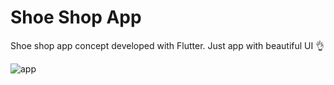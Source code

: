 # Shoe Shop App

Shoe shop app concept developed with Flutter. Just app with beautiful UI 👌

![app]("docs/img/app.png")

